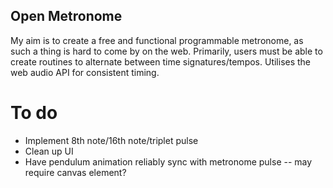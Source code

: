 ## Open Metronome

My aim is to create a free and functional programmable metronome, as such a thing is hard to come by on the web. Primarily, users must be able to create routines to alternate between time signatures/tempos. Utilises the web audio API for consistent timing.

# To do

- Implement 8th note/16th note/triplet pulse
- Clean up UI
- Have pendulum animation reliably sync with metronome pulse -- may require canvas element?
